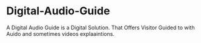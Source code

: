 # Digital-Audio-Guide
A Digital Audio Guide is a Digital Solution. That Offers Visitor Guided to with Auido and sometimes videos explaaintions.
